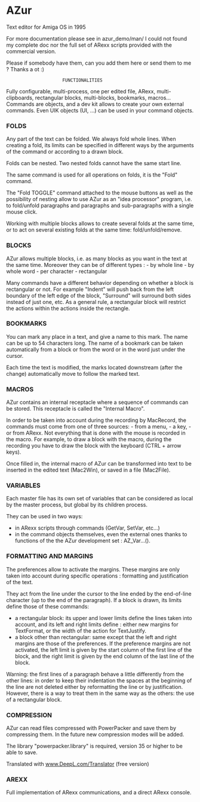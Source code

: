 # AZur
Text editor for Amiga OS in 1995

For more documentation please see in azur_demo/man/
I could not found my complete doc nor the full set of ARexx scripts provided with the commercial version.

Please if somebody have them, can you add them here or send them to me ?
Thanks a ot :)



                         FUNCTIONALITIES



Fully configurable, multi-process, one per edited file, ARexx, multi-clipboards, rectangular blocks, multi-blocks, bookmarks, macros... Commands are objects, and a dev kit allows to create your own external commands. Even UIK objects (UI, ...) can be used in your command objects.


### FOLDS

Any part of the text can be folded. We always fold whole lines. 
When creating a fold, its limits can be specified in different ways by the arguments of the command or according to a drawn block.

Folds can be nested. Two nested folds cannot have the same start line.

The same command is used for all operations on folds, it is the "Fold" command.

The "Fold TOGGLE" command attached to the mouse buttons as well as the possibility of nesting allow to use AZur as an "idea processor" program, i.e. to fold/unfold paragraphs and paragraphs and sub-paragraphs with a single mouse click.

Working with multiple blocks allows to create several folds at the same time, or to act on several existing folds at the same time: fold/unfold/remove.


### BLOCKS

AZur allows multiple blocks, i.e. as many blocks as you want in the text at the same time. Moreover they can be of
different types :
    - by whole line
    - by whole word
    - per character
    - rectangular

Many commands have a different behavior depending on whether a block is rectangular or not.
For example "Indent" will push back from the left boundary of the left edge of the block, "Surround" will surround both sides instead of just one, etc.
As a general rule, a rectangular block will restrict the actions within the actions inside the rectangle.


### BOOKMARKS

You can mark any place in a text, and give a name to this mark.
The name can be up to 54 characters long.
The name of a bookmark can be taken automatically from a block or from the word or in the word just under the cursor.

Each time the text is modified, the marks located downstream (after the change) automatically move to follow the marked text.


### MACROS

AZur contains an internal receptacle where a sequence of commands can be stored. This receptacle is called the "Internal Macro".

In order to be taken into account during the recording by MacRecord, the commands must come from one of three sources:
    - from a menu,
    - a key,
    - or from ARexx.
Not everything that is done with the mouse is recorded in the macro.
For example, to draw a block with the macro, during the recording you have to draw the block with the keyboard (CTRL + arrow keys).

Once filled in, the internal macro of AZur can be transformed into text to be inserted in the edited text (Mac2Win), or saved in a file (Mac2File).


### VARIABLES

Each master file has its own set of variables that can be considered as local by the master process, but global by its children process.

They can be used in two ways:
- in ARexx scripts through commands (GetVar, SetVar, etc...)
- in the command objects themselves, even the external ones thanks to functions of the the AZur development set : AZ_Var...().


### FORMATTING AND MARGINS

The preferences allow to activate the margins. These margins are only taken into account during specific operations : formatting and justification of the text.

They act from the line under the cursor to the line ended by the end-of-line character (up to the end of the paragraph).
If a block is drawn, its limits define those of these commands:
- a rectangular block: its upper and lower limits define the lines taken into account, and its left and right limits define : either new margins for TextFormat, or the width of the action for TextJustify.
- a block other than rectangular: same except that the left and right margins are those of the preferences. If the preference margins are not activated, the left limit is given by the start column of the first line of the block, and the right limit is given by the end column of the last line of the block.

Warning: the first lines of a paragraph behave a little differently from the other lines: in order to keep their indentation the spaces at the beginning of the line are not deleted either by reformatting the line or by justification. However, there is a way to treat them in the same way as the others: the use of a rectangular block.


### COMPRESSION

AZur can read files compressed with PowerPacker and save them by compressing them. In the future new compression modes will be added.

The library "powerpacker.library" is required, version 35 or higher to be able to save.

Translated with www.DeepL.com/Translator (free version)


### AREXX

Full implementation of ARexx communications, and a direct ARexx console.
